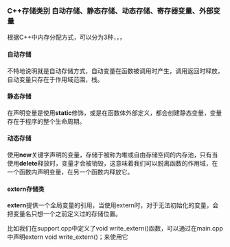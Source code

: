 ### C++存储类别 自动存储、静态存储、动态存储、寄存器变量、外部变量

根据C++中内存分配方式，可以分为3种，，，

#### 自动存储

不特地说明就是自动存储方式，自动变量在函数被调用时产生，调用返回时释放，自动变量只存在于作用域范围，栈。

#### 静态存储

在声明变量是使用**static**修饰，或是在函数体外部定义，都会创建静态变量，变量存在于程序的整个生命周期。

#### 动态存储

使用**new**关键字声明的变量，存储于被称为堆或自由存储空间的内存池，只有当使用**delete**释放时，变量才会被销毁，这意味着我们可以脱离函数的作用域，在一个函数内声明变量，在另一个函数内释放它。

#### extern存储类

**extern**提供一个全局变量的引用，当使用extern时，对于无法初始化的变量，会把变量名只想一个之前定义过的存储位置。

比如我们在support.cpp中定义了void write_extern()函数，可以通过在main.cpp中声明extern void write_extern()；来使用它